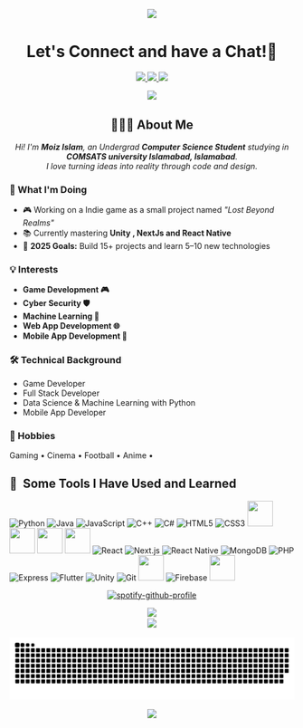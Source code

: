 <p align="center">
  <img src="https://capsule-render.vercel.app/api?text=Hey+Everyone!🕹️&animation=fadeIn&type=waving&color=gradient&height=100"/>
</p>

<h1 align="center">
  Let's Connect and have a Chat!💬
</h1>

<p align="center">
  <a href="https://x.com/Smonarch421">
    <img height="50" src="https://img.freepik.com/free-vector/new-twitter-logo-x-icon-black-background_1017-45427.jpg?semt=ais_hybrid&w=740"/>
  </a>
  <a href="https://www.instagram.com/moiz_islam.421/">
    <img height="50" src="https://user-images.githubusercontent.com/46517096/166974368-9798f39f-1f46-499c-b14e-81f0a3f83a06.png"/>
  </a>
  <a href="mailto:islammoiz11@gmail.com">
    <img height="50" src="https://upload.wikimedia.org/wikipedia/commons/4/4e/Gmail_Icon.png"/>
  </a>
</p>


<p align="center">
  <img src="https://media.giphy.com/media/v1.Y2lkPTc5MGI3NjExZW9kN3l0cWtxOGxhdmxud2hrZzR0Z3ltdTNyZ2s0NzFkMTVkdDVlYyZlcD12MV9naWZzX3NlYXJjaCZjdD1n/J6JazAkCVLId91L4yM/giphy.gif"/>
</p>

<h2 align="center">👨🏻‍💻 About Me</h2>

<p align="center">
  <em>
    Hi! I'm <strong>Moiz Islam</strong>, an Undergrad <b>Computer Science Student</b> studying in <b>COMSATS university Islamabad, Islamabad</b>.<br>
    I love turning ideas into reality through code and design.
  </em>
</p>


<h3>🚀 What I'm Doing</h3>
<ul>
  <li>🎮 Working on a Indie game as a small project named <i>"Lost Beyond Realms"</i></li>
  <li>📚 Currently mastering <strong>Unity , NextJs and React Native</strong></li>
  <li>🎯 <strong>2025 Goals:</strong> Build 15+ projects and learn 5–10 new technologies</li>
</ul>

<h3>💡 Interests</h3>
<ul>
  <li><b>Game Development 🎮</b></li>
  <li><b>Cyber Security 🛡️</b></li>
  <li><b>Machine Learning 🤖</b></li>
  <li><b>Web App Development 🌐</b></li>
  <li><b>Mobile App Development 📱</b></li>
</ul>



<h3>🛠 Technical Background</h3>
<ul>
  <li>Game Developer</li>
  <li>Full Stack Developer</li>
  <li>Data Science & Machine Learning with Python</li>
  <li>Mobile App Developer</li>
</ul>

<h3>🎨 Hobbies</h3>
<p>
  Gaming • Cinema • Football • Anime • 
</p>


<h2>🚀 &nbsp;Some Tools I Have Used and Learned</h2>
<p align="left">
  <img src="https://cdn.jsdelivr.net/gh/devicons/devicon/icons/python/python-original.svg" alt="Python" width="45" height="45"/>
  <img src="https://cdn.jsdelivr.net/gh/devicons/devicon/icons/java/java-original.svg" alt="Java" width="45" height="45"/>
  <img src="https://cdn.jsdelivr.net/gh/devicons/devicon/icons/javascript/javascript-original.svg" alt="JavaScript" width="45" height="45"/>
  <img src="https://cdn.jsdelivr.net/gh/devicons/devicon/icons/cplusplus/cplusplus-original.svg" alt="C++" width="45" height="45"/>
  <img src="https://cdn.jsdelivr.net/gh/devicons/devicon/icons/csharp/csharp-original.svg" alt="C#" width="45" height="45"/>
  <img src="https://cdn.jsdelivr.net/gh/devicons/devicon/icons/html5/html5-original.svg" alt="HTML5" width="45" height="45"/>
  <img src="https://cdn.jsdelivr.net/gh/devicons/devicon/icons/css3/css3-original.svg" alt="CSS3" width="45" height="45"/>
  <img src="https://cdn.jsdelivr.net/gh/devicons/devicon/icons/bootstrap/bootstrap-original.svg" width="45" height="45"/>
  <img src="https://cdn.jsdelivr.net/gh/devicons/devicon@latest/icons/tailwindcss/tailwindcss-original.svg" width="45" height="45"/>
  <img src="https://cdn.jsdelivr.net/gh/devicons/devicon@latest/icons/nodejs/nodejs-original-wordmark.svg" width="45" height="45"/>
  <img src="https://cdn.jsdelivr.net/gh/devicons/devicon@latest/icons/npm/npm-original-wordmark.svg" width="45" height="45"/>
  <img src="https://cdn.jsdelivr.net/gh/devicons/devicon/icons/react/react-original.svg" alt="React" width="45" height="45"/>
  <img src="https://cdn.jsdelivr.net/gh/devicons/devicon/icons/nextjs/nextjs-original.svg" alt="Next.js" width="45" height="45"/>
  <img src="https://cdn.jsdelivr.net/gh/devicons/devicon/icons/react/react-original.svg" alt="React Native" width="45" height="45"/>
  <img src="https://cdn.jsdelivr.net/gh/devicons/devicon/icons/mongodb/mongodb-original.svg" alt="MongoDB" width="45" height="45"/>
  <img src="https://cdn.jsdelivr.net/gh/devicons/devicon/icons/php/php-original.svg" alt="PHP" width="45" height="45"/>
  <img src="https://d2eip9sf3oo6c2.cloudfront.net/tags/images/000/000/359/thumb/expressjslogo.png" alt="Express" width="45" height="45""/>
  <img src="https://cdn.jsdelivr.net/gh/devicons/devicon/icons/flutter/flutter-original.svg" alt="Flutter" width="45" height="45"/>
  <img src="https://cdn.jsdelivr.net/gh/devicons/devicon/icons/unity/unity-original.svg" alt="Unity" width="45" height="45"/>
  <img src="https://cdn.jsdelivr.net/gh/devicons/devicon/icons/git/git-original.svg" alt="Git" width="45" height="45"/>
  <img src="https://github.githubassets.com/assets/GitHub-Mark-ea2971cee799.png" width="45" height="45"/>
  <img src="https://cdn.jsdelivr.net/gh/devicons/devicon@latest/icons/firebase/firebase-original-wordmark.svg" alt="Firebase" width="45" height="45"/>
  <img src="https://cdn.jsdelivr.net/gh/devicons/devicon/icons/linux/linux-original.svg" width="45" height="45"/>
</p>


<p align="center">
  <a href="https://spotify-github-profile.kittinanx.com/api/view?uid=nnf308ckytl0q2sq4vgclib8w&redirect=true">
    <img src="https://spotify-github-profile.kittinanx.com/api/view?uid=nnf308ckytl0q2sq4vgclib8w&cover_image=true&theme=default&show_offline=true&background_color=121212&interchange=true&bar_color=53b14f&bar_color_cover=false" alt="spotify-github-profile"/>
  </a>
</p>

<div align="center">
  <img src="https://github-readme-stats.vercel.app/api?username=Moizislam-01&theme=aura&hide_border=true&include_all_commits=true&count_private=true" width="55%" /> </br>
  <img src="https://github-readme-stats.vercel.app/api/top-langs/?username=Moizislam-01&theme=aura&hide_border=true&include_all_commits=true&count_private=true&layout=compact" width="36%" /> </br>
</div>


![snake gif](https://github.com/Moizislam-01/Moizislam-01/blob/output/github-snake.svg)




<p align="center">
  <img src="https://capsule-render.vercel.app/api?type=waving&color=gradient&height=100&section=footer"/>
</p>




